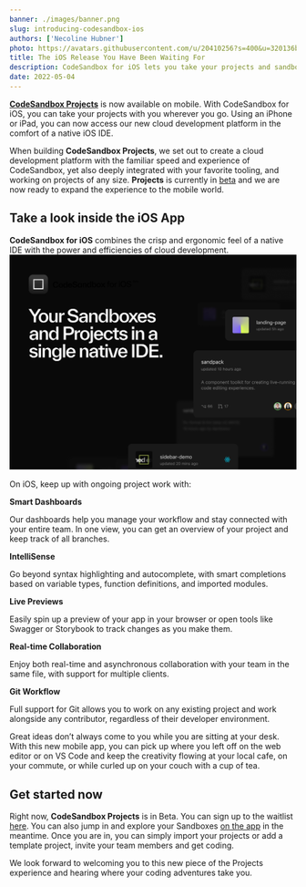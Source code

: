```yaml
---
banner: ./images/banner.png
slug: introducing-codesandbox-ios
authors: ['Necoline Hubner']
photo: https://avatars.githubusercontent.com/u/20410256?s=400&u=320136b3c19477e45debac674c72ce783409898f&v=4
title: The iOS Release You Have Been Waiting For
description: CodeSandbox for iOS lets you take your projects and sandboxes with you wherever you go. Using an iPhone or iPad, you can now access our new cloud development platform in the comfort of a native iOS IDE..
date: 2022-05-04
---
```


[**CodeSandbox Projects**](https://codesandbox.io/post/announcing-codesandbox-projects) is now available on mobile. With CodeSandbox for iOS, you can take your projects with you wherever you go. Using an iPhone or iPad, you can now access our new cloud development platform in the comfort of a native iOS IDE.

When building **CodeSandbox Projects**, we set out to create a cloud development platform with the familiar speed and experience of CodeSandbox, yet also deeply integrated with your favorite tooling, and working on projects of any size. **Projects** is currently in [beta](https://projects.codesandbox.io/) and we are now ready to expand the experience to the mobile world.


## Take a look inside the iOS App

**CodeSandbox for iOS** combines the crisp and ergonomic feel of a native IDE with the power and efficiencies of cloud development.
![sandboxes and projects](./images/sandboxes-projects.png)

On iOS, keep up with ongoing project work with:

**Smart Dashboards**

Our dashboards help you manage your workflow and stay connected with your entire team. In one view, you can get an overview of your project and keep track of all branches.

**IntelliSense**

Go beyond syntax highlighting and autocomplete, with smart completions based on variable types, function definitions, and imported modules.

**Live Previews**

Easily spin up a preview of your app in your browser or open tools like Swagger or Storybook to track changes as you make them. 

**Real-time Collaboration**

Enjoy both real-time and asynchronous collaboration with your team in the same file, with support for multiple clients.

**Git Workflow**

Full support for Git allows you to work on any existing project and work alongside any contributor, regardless of their developer environment.

Great ideas don’t always come to you while you are sitting at your desk. With this new mobile app, you can pick up where you left off on the web editor or on VS Code and keep the creativity flowing at your local cafe, on your commute, or while curled up on your couch with a cup of tea.

## Get started now

Right now, **CodeSandbox Projects** is in Beta. You can sign up to the waitlist [here](https://codesandbox.io/ios). You can also jump in and explore your Sandboxes [on the app](https://apps.apple.com/us/app/play-js/id1423330822) in the meantime. Once you are in, you can simply import your projects or add a template project, invite your team members and get coding. 

We look forward to welcoming you to this new piece of the Projects experience and hearing where your coding adventures take you.
